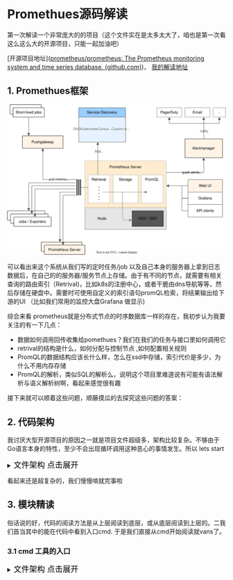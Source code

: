 # Promethues源码解读

第一次解读一个非常庞大的的项目（这个文件实在是太多太大了，咱也是第一次看这么这么大的开源项目，只能一起加油吧）

[开源项目地址]([prometheus/prometheus: The Prometheus monitoring system and time series database. (github.com)](https://github.com/prometheus/prometheus))， [我的解读地址](暂无)



## 1. Promethues框架



![image-20231126173602851](https://raw.githubusercontent.com/prometheus/prometheus/965e603fa792bca0900ac76eb45ae84c81af1cdf/documentation/images/architecture.svg)

可以看出来这个系统从我们写的定时任务/job 以及自己本身的服务器上拿到日志数据后，在自己的的服务器/服务节点上存储。由于有不同的节点，就需要有相关查询的路由索引（Retrival)，比如k8s的注册中心，或者干脆由dns导航等等，然后存储在硬盘中。需要时可使用自定义的索引语句promQL检索，将结果输出给下游的UI （比如我们常用的监控大盘Grafana 做显示)   

综合来看 prometheus就是分布式节点的时序数据库一样的存在，我初步认为我要关注的有一下几点：

* 数据如何调用回传收集给pomethues？我们在我们的任务与接口里如何调用它
* retrival的结构是什么，如何分配与控制节点 ,如何配置相关规则
* PromQL的数据结构应该长什么样，怎么在ssd中存储，索引代价是多少，为什么不用内存存储
* PromQL的解析，类似SQL的解析么，说明这个项目里难道说有可能有语法解析与语义解析树啊，看起来感觉很有趣

接下来就可以顺着这些问题，顺藤摸瓜的去探究这些问题的答案：



## 2. 代码架构

我讨厌大型开源项目的原因之一就是项目文件超级多，架构比较复杂。不够由于Go语言本身的特性，至少不会出现循环调用这种恶心的事情发生。所以 lets start

<details>  <summary><font size="4" color="black">文件架构 点击展开</font></summary>  <pre><code class="language-cpp">├─cmd
│  ├─prometheus
│  │  └─testdata
│  │      ├─consoles
│  │      └─rules
│  └─promtool
│      └─testdata
├─config
│  └─testdata
│      └─scrape_configs
├─consoles
├─console_libraries
├─discovery
│  ├─aws
│  ├─azure
│  ├─consul
│  ├─digitalocean
│  ├─dns
│  ├─eureka
│  ├─file
│  │  └─fixtures
│  ├─gce
│  ├─hetzner
│  ├─http
│  │  └─fixtures
│  ├─install
│  ├─ionos
│  │  └─testdata
│  ├─kubernetes
│  ├─legacymanager
│  ├─linode
│  ├─marathon
│  ├─moby
│  │  └─testdata
│  │      ├─dockerprom
│  │      │  └─containers
│  │      └─swarmprom
│  ├─nomad
│  ├─openstack
│  ├─ovhcloud
│  │  └─testdata
│  │      ├─dedicated_server
│  │      └─vps
│  ├─puppetdb
│  │  └─fixtures
│  ├─refresh
│  ├─scaleway
│  │  └─testdata
│  ├─targetgroup
│  ├─triton
│  ├─uyuni
│  ├─vultr
│  ├─xds
│  └─zookeeper
├─docs
│  ├─command-line
│  ├─configuration
│  ├─images
│  └─querying
├─documentation
│  ├─examples
│  │  ├─custom-sd
│  │  │  ├─adapter
│  │  │  └─adapter-usage
│  │  ├─kubernetes-rabbitmq
│  │  └─remote_storage
│  │      ├─example_write_adapter
│  │      └─remote_storage_adapter
│  │          ├─graphite
│  │          ├─influxdb
│  │          └─opentsdb
│  ├─images
│  └─prometheus-mixin
├─model
│  ├─exemplar
│  ├─histogram
│  ├─labels
│  ├─metadata
│  ├─relabel
│  ├─rulefmt
│  │  └─testdata
│  ├─textparse
│  ├─timestamp
│  └─value
├─notifier
├─plugins
├─prompb
│  └─io
│      └─prometheus
│          └─client
├─promql
│  ├─fuzz-data
│  │  ├─ParseExpr
│  │  │  └─corpus
│  │  └─ParseMetric
│  │      └─corpus
│  ├─parser
│  │  └─posrange
│  └─testdata
├─rules
│  └─fixtures
├─scrape
│  └─testdata
├─scripts
├─storage
│  └─remote
│      ├─azuread
│      │  └─testdata
│      └─otlptranslator
│          ├─prometheus
│          └─prometheusremotewrite
├─template
├─tracing
│  └─testdata
├─tsdb
│  ├─agent
│  ├─chunkenc
│  ├─chunks
│  ├─docs
│  │  └─format
│  ├─encoding
│  ├─errors
│  ├─fileutil
│  ├─goversion
│  ├─index
│  ├─record
│  ├─testdata
│  │  ├─index_format_v1
│  │  │  └─chunks
│  │  └─repair_index_version
│  │      └─01BZJ9WJQPWHGNC2W4J9TA62KC
│  ├─tombstones
│  ├─tsdbutil
│  └─wlog
├─util
│  ├─annotations
│  ├─documentcli
│  ├─fmtutil
│  ├─gate
│  ├─httputil
│  ├─jsonutil
│  ├─logging
│  ├─osutil
│  ├─pool
│  ├─runtime
│  ├─stats
│  ├─strutil
│  ├─teststorage
│  ├─testutil
│  ├─treecache
│  └─zeropool
└─web
    ├─api
    │  └─v1
    └─ui
        ├─module
        │  ├─codemirror-promql
        │  │  └─src
        │  │      ├─client
        │  │      ├─complete
        │  │      ├─lint
        │  │      ├─parser
        │  │      ├─test
        │  │      └─types
        │  └─lezer-promql
        │      ├─src
        │      └─test
        ├─react-app
        │  ├─public
        │  └─src
        │      ├─components
        │      ├─constants
        │      ├─contexts
        │      ├─fonts
        │      ├─hooks
        │      ├─images
        │      ├─pages
        │      │  ├─agent
        │      │  ├─alerts
        │      │  │  └─__snapshots__
        │      │  ├─config
        │      │  ├─flags
        │      │  │  └─__snapshots__
        │      │  ├─graph
        │      │  ├─rules
        │      │  ├─serviceDiscovery
        │      │  ├─status
        │      │  │  └─__snapshots__
        │      │  ├─targets
        │      │  │  └─__testdata__
        │      │  └─tsdbStatus
        │      ├─themes
        │      ├─types
        │      ├─utils
        │      └─vendor
        │          └─flot
        └─static
            ├─css
            ├─js
            └─vendor
                ├─bootstrap-4.5.2
                │  ├─css
                │  └─js
                ├─bootstrap4-glyphicons
                │  ├─css
                │  ├─fonts
                │  │  ├─fontawesome
                │  │  └─glyphicons
                │  └─maps
                ├─js
                └─rickshaw
                    └─vendor</code> </pre> </details>

 看起来还是超复杂的，我们慢慢啃就完事啦



## 3. 模块精读 

俗话说的好，代码的阅读方法是从上层阅读到底层，或从底层阅读到上层的。二我们首当其中的能在代码中看到入口cmd. 于是我们直接从cmd开始阅读就vans了。

###  3.1 cmd 工具的入口

<details>  <summary><font size="4" color="black">文件架构 点击展开</font></summary>  <pre><code class="language-cpp">
├─prometheus
│  │  main.go
│  │  main_test.go
│  │  main_unix_test.go
│  │  query_log_test.go
│  │
│  └─testdata
│      ├─consoles
│      │      test.html
│      │
│      └─rules
│              test.yml
│
└─promtool
    │  archive.go
    │  backfill.go
    │  backfill_test.go
    │  debug.go
    │  main.go
    │  main_test.go
    │  metrics.go
    │  rules.go
    │  rules_test.go
    │  sd.go
    │  sd_test.go
    │  tsdb.go
    │  tsdb_test.go
    │  unittest.go
    │  unittest_test.go

可以看出程序的切入口在main.go里面， 而tool里面多半是封装的方法与命令行参数的补充

首先我们可以看到他定义一些全局变量变量

```go
var (
	appName = "prometheus"
	// 默认数据保留时间，这个model.Duration就是普通的time.duration，多封装重写类一些方法
    // ps.为什么很多项目要对这种已有的基础库重新封装。我的理解是为了将这段代码纳入自己维护的范围内随项目一起维护，而不依赖基础库
	defaultRetentionString   = "15d"
	defaultRetentionDuration model.Duration
    
    // agent 模式 一个为2021年的新模式，解决promethues集群的数据同步问题，后面我会讲
	agentMode                       bool
	agentOnlyFlags, serverOnlyFlags []string

    configSuccess = prometheus.NewGauge(prometheus.GaugeOpts{
		Name: "prometheus_config_last_reload_successful",
		Help: "Whether the last configuration reload attempt was successful.",
	})
	configSuccessTime = prometheus.NewGauge(prometheus.GaugeOpts{
		Name: "prometheus_config_last_reload_success_timestamp_seconds",
		Help: "Timestamp of the last successful configuration reload.",
	})
)
```

上面这段全局变量一共有两个重点：

1. promethues的agent mode是什么
2. promethues中自定义的一个存储数据结构 Gauge   由此，我们可以浅浅挖一下promethues数据的结构

#### a. promethues数据结构

我们可以先来看一下gauge的结构：

```go
type Gauge interface {
    Metric {
        Desc()
        Write()
    }
    Collector {
        Describe(chan<- *Desc)
        Collect(chan<- Metric)
    }

	// Set sets the Gauge to an arbitrary value.
	Set(float64)
	// Inc increments the Gauge by 1. Use Add to increment it by arbitrary
	// values.
	Inc()
	// Dec decrements the Gauge by 1. Use Sub to decrement it by arbitrary
	// values.
	Dec()
	// Add adds the given value to the Gauge. (The value can be negative,
	// resulting in a decrease of the Gauge.)
	Add(float64)
	// Sub subtracts the given value from the Gauge. (The value can be
	// negative, resulting in an increase of the Gauge.)
	Sub(float64)

	// SetToCurrentTime sets the Gauge to the current Unix time in seconds.
	SetToCurrentTime()
}


type gauge struct {
	// valBits contains the bits of the represented float64 value. It has
	// to go first in the struct to guarantee alignment for atomic
	// operations.  http://golang.org/pkg/sync/atomic/#pkg-note-BUG
	valBits uint64
	selfCollector
	desc       *Desc
	labelPairs []*dto.LabelPair
}

```

我们可以看到guge这个数据结构必然要是先几个接口，分别是Metric Collector 以及一些其他的数字接口。这些接口主要仓空着gauge中的valBits这个变量。这里引用的是client_golang这个库。想要理解为什么这么设计，我们首先要明白promethues中的数据结构与分层



**Metric** 指标，可以先简单理解为promethues监控的数据，最基础的数据类型。还记得我们最开始的那张图么，系统拉日志数据所用的就是pull metrics这个描述哦

基于metric ，衍生了四种promethues监控的基本数据类型：[Counter, Guage, Histogram, Summary]([搞懂 Prometheus 这四种指标类型，谁都可能成为监控老司机？ - 知乎 (zhihu.com)](https://zhuanlan.zhihu.com/p/656355135)),  我们上面所展示的就是Guage 一种。可以支持加一减一设定的变量



我们先不看些许复杂的Histogram 还是以Guage为例。因为作为Metric 要实现一个重要的方法Write.我们来看看他是如何实现的：

```go
func (g *gauge) Write(out *dto.Metric) error {
	val := math.Float64frombits(atomic.LoadUint64(&g.valBits))
	return populateMetric(GaugeValue, val, g.labelPairs, nil, out, nil)
}
// 这里的的dto就是下面的Metric. 它来自import dto "github.com/prometheus/client_model/go"
func populateMetric(
	t ValueType,
	v float64,
	labelPairs []*dto.LabelPair,
	e *dto.Exemplar,
	m *dto.Metric,
	ct *timestamppb.Timestamp,
) error {
	m.Label = labelPairs
	switch t {
	case CounterValue:
		m.Counter = &dto.Counter{Value: proto.Float64(v), Exemplar: e, CreatedTimestamp: ct}
	case GaugeValue:
		m.Gauge = &dto.Gauge{Value: proto.Float64(v)}
	case UntypedValue:
		m.Untyped = &dto.Untyped{Value: proto.Float64(v)}
	default:
		return fmt.Errorf("encountered unknown type %v", t)
	}
	return nil
}



dto:
type Metric struct {
	state         protoimpl.MessageState
	sizeCache     protoimpl.SizeCache
	unknownFields protoimpl.UnknownFields

	Label       []*LabelPair `protobuf:"bytes,1,rep,name=label" json:"label,omitempty"`
	Gauge       *Gauge       `protobuf:"bytes,2,opt,name=gauge" json:"gauge,omitempty"`
	Counter     *Counter     `protobuf:"bytes,3,opt,name=counter" json:"counter,omitempty"`
	Summary     *Summary     `protobuf:"bytes,4,opt,name=summary" json:"summary,omitempty"`
	Untyped     *Untyped     `protobuf:"bytes,5,opt,name=untyped" json:"untyped,omitempty"`
	Histogram   *Histogram   `protobuf:"bytes,7,opt,name=histogram" json:"histogram,omitempty"`
	TimestampMs *int64       `protobuf:"varint,6,opt,name=timestamp_ms,json=timestampMs" json:"timestamp_ms,omitempty"`
}

// 他用protobuff序列化消息存储与读取。在写之前需要有一个Metric的struct实例
func (x *Metric) ProtoReflect() protoreflect.Message {
	mi := &file_io_prometheus_client_metrics_proto_msgTypes[10]
	if protoimpl.UnsafeEnabled && x != nil {
		ms := protoimpl.X.MessageStateOf(protoimpl.Pointer(x))
		if ms.LoadMessageInfo() == nil {
			ms.StoreMessageInfo(mi)
		}
		return ms
	}
	return mi.MessageOf(x)
}
./prompb/io/promethues/metrics.proto
message Metric {
  repeated LabelPair label        = 1 [(gogoproto.nullable) = false];
  Gauge              gauge        = 2;
  Counter            counter      = 3;
  Summary            summary      = 4;
  Untyped            untyped      = 5;
  Histogram          histogram    = 7;
  int64              timestamp_ms = 6;
}
```

我们能看到这里的他的存储方式使用protobuff序列化存储。由于proto很明显是远程调用才持久化的，不过目前阶段我们还没办法挖到那么深。总之我们目前知道了模型的write方法以来Metric这个总struct， 会调用序列化存储我们的数据即可



我们回头来看程序的入口长这样(main函数)

```go
func main() {
    ......
    cfg := flagConfig{
            notifier: notifier.Options{
                Registerer: prometheus.DefaultRegisterer,
            },
            web: web.Options{
                Registerer: prometheus.DefaultRegisterer,
                Gatherer:   prometheus.DefaultGatherer,
            },
            promlogConfig: promlog.Config{},
        }
        
    ......
    a := kingpin.New(XXXX)
    a.Flag("config.file", "Prometheus configuration file path.").
		Default("prometheus.yml").StringVar(&cfg.configFile)
	......
	// 一堆配置项的判断
	if cfg.XXXX {do XXXX}
    // 借用一句很经典的话：全部启动
	var g run.Group
	{    
	    ....
	    g.add(XXXservice.Run())
	    ....
	}
	if err := g.Run(); err != nil {
		level.Error(logger).Log("err", err)
		os.Exit(1)
	}

```

main函数我们后面细节的看逻辑，粗略来说就干了这几件事：定义了一个运行参数cfg,  然后从命令提示符运行参数里面拿对应的参数（a.flag) 之后走一些具体初始化逻辑判断后，把各个重要的组件启动起来（g.add, g.run)  再看这些组件具体的逻辑之前，我们先来扫盲一下main文件中其他的一些重要函数（下周继续)

